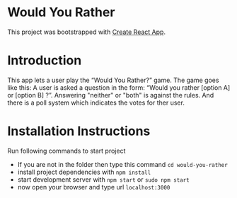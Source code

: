 # Would You Rather
This project was bootstrapped with [Create React App](https://github.com/facebookincubator/create-react-app).

# Introduction
This app lets a user play the “Would You Rather?” game. The game goes like this: A user is asked a question in the form: “Would you rather [option A] or [option B] ?”. Answering "neither" or "both" is against the rules. And there is a poll system which indicates the votes for ther user.

# Installation Instructions

Run following commands to start project

* If you are not in the folder then type this command `cd would-you-rather`
* install project dependencies with `npm install`
* start development server with `npm start` or `sudo npm start`
* now open your browser and type url `localhost:3000`